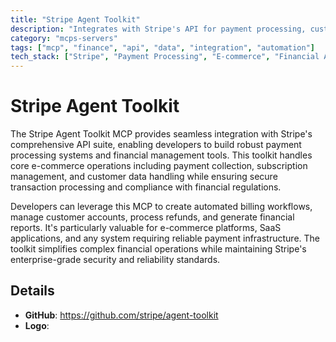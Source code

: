 ```yaml
---
title: "Stripe Agent Toolkit"
description: "Integrates with Stripe's API for payment processing, customer management, and financial operations in e-commerce and billing workflows."
category: "mcps-servers"
tags: ["mcp", "finance", "api", "data", "integration", "automation"]
tech_stack: ["Stripe", "Payment Processing", "E-commerce", "Financial APIs", "Subscription Management"]
---
```


# Stripe Agent Toolkit

The Stripe Agent Toolkit MCP provides seamless integration with Stripe's comprehensive API suite, enabling developers to build robust payment processing systems and financial management tools. This toolkit handles core e-commerce operations including payment collection, subscription management, and customer data handling while ensuring secure transaction processing and compliance with financial regulations.

Developers can leverage this MCP to create automated billing workflows, manage customer accounts, process refunds, and generate financial reports. It's particularly valuable for e-commerce platforms, SaaS applications, and any system requiring reliable payment infrastructure. The toolkit simplifies complex financial operations while maintaining Stripe's enterprise-grade security and reliability standards.

## Details

- **GitHub**: https://github.com/stripe/agent-toolkit
- **Logo**: 
